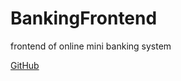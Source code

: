 # BankingFrontend
frontend of online mini banking system

[GitHub](https://encrypted-tbn0.gstatic.com/images?q=tbn:ANd9GcSS1m7NOGnAc0zh4zaKeZZURuyksYsFsF7yqg&usqp=CAU)
